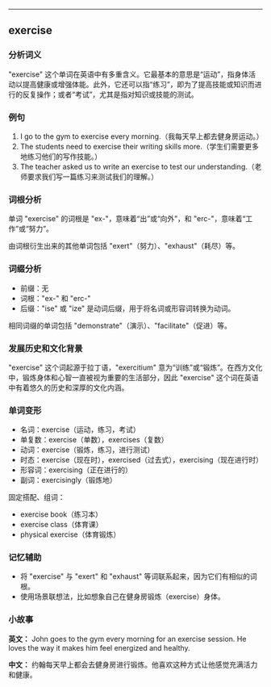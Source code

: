 
---------------
## exercise
### 分析词义
"exercise" 这个单词在英语中有多重含义。它最基本的意思是“运动”，指身体活动以提高健康或增强体能。此外，它还可以指“练习”，即为了提高技能或知识而进行的反复操作；或者“考试”，尤其是指对知识或技能的测试。

### 例句
1. I go to the gym to exercise every morning.（我每天早上都去健身房运动。）
2. The students need to exercise their writing skills more.（学生们需要更多地练习他们的写作技能。）
3. The teacher asked us to write an exercise to test our understanding.（老师要求我们写一篇练习来测试我们的理解。）

### 词根分析
单词 "exercise" 的词根是 "ex-"，意味着“出”或“向外”，和 "erc-"，意味着“工作”或“努力”。

由词根衍生出来的其他单词包括 "exert"（努力）、"exhaust"（耗尽）等。

### 词缀分析
- 前缀：无
- 词根："ex-" 和 "erc-"
- 后缀："ise" 或 "ize" 是动词后缀，用于将名词或形容词转换为动词。

相同词缀的单词包括 "demonstrate"（演示）、"facilitate"（促进）等。

### 发展历史和文化背景
"exercise" 这个词起源于拉丁语，"exercitium" 意为“训练”或“锻炼”。在西方文化中，锻炼身体和心智一直被视为重要的生活部分，因此 "exercise" 这个词在英语中有着悠久的历史和深厚的文化内涵。

### 单词变形
- 名词：exercise（运动，练习，考试）
- 单复数：exercise（单数），exercises（复数）
- 动词：exercise（锻炼，练习，进行测试）
- 时态：exercise（现在时），exercised（过去式），exercising（现在进行时）
- 形容词：exercising（正在进行的）
- 副词：exercisingly（锻炼地）

固定搭配、组词：
- exercise book（练习本）
- exercise class（体育课）
- physical exercise（体育锻炼）

### 记忆辅助
- 将 "exercise" 与 "exert" 和 "exhaust" 等词联系起来，因为它们有相似的词根。
- 使用场景联想法，比如想象自己在健身房锻炼（exercise）身体。

### 小故事
**英文：** 
John goes to the gym every morning for an exercise session. He loves the way it makes him feel energized and healthy.

**中文：**
约翰每天早上都会去健身房进行锻炼。他喜欢这种方式让他感觉充满活力和健康。

